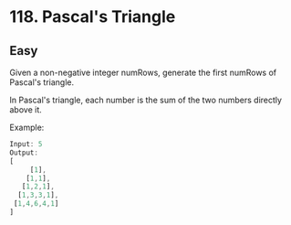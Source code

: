 # 118. Pascal's Triangle
## Easy

Given a non-negative integer numRows, generate the first numRows of Pascal's triangle.


In Pascal's triangle, each number is the sum of the two numbers directly above it.

Example:
``` javascript
Input: 5
Output:
[
     [1],
    [1,1],
   [1,2,1],
  [1,3,3,1],
 [1,4,6,4,1]
]
```